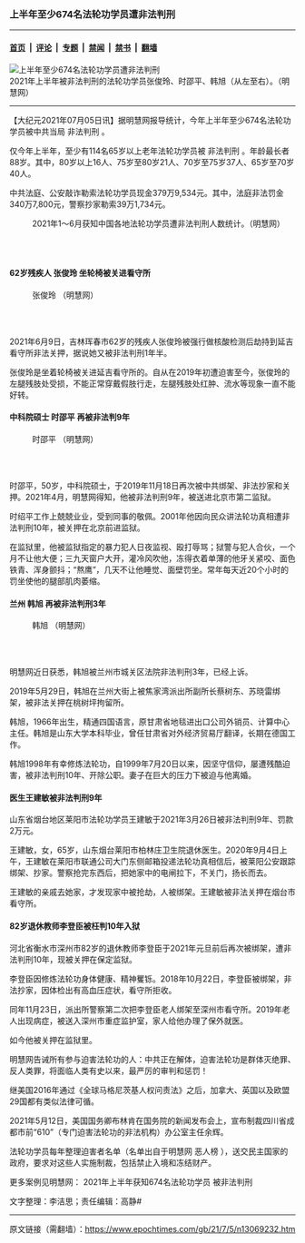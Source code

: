 ### 上半年至少674名法轮功学员遭非法判刑

---

#### [首页](../../../..?n13069232) &nbsp;|&nbsp; [评论](../../../../../epoch-comment?n13069232) &nbsp;|&nbsp; [专题](../../../../../epoch-special?n13069232) &nbsp;|&nbsp; [禁闻](../../../../../epoch-news?n13069232) &nbsp;|&nbsp; [禁书](../../../../../books?n13069232) &nbsp;|&nbsp; [翻墙](https://github.com/gfw-breaker/nogfw/blob/master/README.md?n13069232)


<div><img alt="上半年至少674名法轮功学员遭非法判刑" class="attachment-djy_600_400 size-djy_600_400 wp-post-image" src="https://i.epochtimes.com/assets/uploads/2021/07/id13069384-631301147e1343d731de76974943d02a.jpg"/>
<div class="caption">
 2021年上半年被非法判刑的法轮功学员张俊玲、时邵平、韩旭（从左至右）。（明慧网）
</div></div><hr/><div class="post_content" id="artbody" itemprop="articleBody">
 <!-- article content begin -->
 <p>
  【大纪元2021年07月05日讯】据明慧网报导统计，今年上半年至少674名法轮功学员被中共当局
  <ok href="https://www.epochtimes.com/gb/tag/%E9%9D%9E%E6%B3%95%E5%88%A4%E5%88%91.html">
   非法判刑
  </ok>
  。
 </p>
 <p>
  仅今年上半年，至少有114名65岁以上老年法轮功学员被
  <ok href="https://www.epochtimes.com/gb/tag/%E9%9D%9E%E6%B3%95%E5%88%A4%E5%88%91.html">
   非法判刑
  </ok>
  。年龄最长者88岁。其中，80岁以上16人、75岁至80岁21人、70岁至75岁37人、65岁至70岁40人。
 </p>
 <p>
  中共法庭、公安敲诈勒索法轮功学员现金379万9,534元。其中，法庭非法罚金340万7,800元，警察抄家勒索39万1,734元。
 </p>
 <figure aria-describedby="caption-attachment-13069393" class="wp-caption aligncenter" id="attachment_13069393" style="width: 600px">
  <ok href="https://i.epochtimes.com/assets/uploads/2021/07/id13069393-2021-7-4-mh-persecution-panxing-4_Fotor.jpg" target="_blank">
   <img alt="" class="size-large wp-image-13069393" src="https://i.epochtimes.com/assets/uploads/2021/07/id13069393-2021-7-4-mh-persecution-panxing-4_Fotor-600x428.jpg"/>
  </ok>
  <br/><figcaption class="wp-caption-text" id="caption-attachment-13069393">
   2021年1～6月获知中国各地法轮功学员遭非法判刑人数统计。（明慧网）
  </figcaption><br/>
 </figure><br/>
 <h4>
  <b>
   62岁残疾人
   <ok href="https://www.epochtimes.com/gb/tag/%E5%BC%A0%E4%BF%8A%E7%8E%B2.html">
    张俊玲
   </ok>
   坐轮椅被关进看守所
  </b>
 </h4>
 <figure aria-describedby="caption-attachment-13069266" class="wp-caption aligncenter" id="attachment_13069266" style="width: 200px">
  <ok href="https://i.epochtimes.com/assets/uploads/2021/07/id13069266-2021-7-4-zhangjunling_01-ss.jpeg" target="_blank">
   <img alt="" class="size-full wp-image-13069266" src="https://i.epochtimes.com/assets/uploads/2021/07/id13069266-2021-7-4-zhangjunling_01-ss.jpeg"/>
  </ok>
  <br/><figcaption class="wp-caption-text" id="caption-attachment-13069266">
   <ok href="https://www.epochtimes.com/gb/tag/%E5%BC%A0%E4%BF%8A%E7%8E%B2.html">
    张俊玲
   </ok>
   （明慧网）
  </figcaption><br/>
 </figure><br/>
 <p>
  2021年6月9日，吉林珲春市62岁的残疾人张俊玲被强行做核酸检测后劫持到延吉看守所非法关押，据说她又被非法判刑1年半。
 </p>
 <p>
  张俊玲是坐着轮椅被关进延吉看守所的。自从在2019年初遭迫害至今，张俊玲的左腿残肢处受损，不能正常穿戴假肢行走，左腿残肢处红肿、流水等现象一直不能好转。
 </p>
 <h4>
  <b>
   中科院硕士
   <ok href="https://www.epochtimes.com/gb/tag/%E6%97%B6%E9%82%B5%E5%B9%B3.html">
    时邵平
   </ok>
   再被非法判9年
  </b>
 </h4>
 <figure aria-describedby="caption-attachment-13069289" class="wp-caption aligncenter" id="attachment_13069289" style="width: 169px">
  <ok href="https://i.epochtimes.com/assets/uploads/2021/07/id13069289-2021-7-4-i112753_02.jpeg" target="_blank">
   <img alt="" class="size-full wp-image-13069289" src="https://i.epochtimes.com/assets/uploads/2021/07/id13069289-2021-7-4-i112753_02.jpeg"/>
  </ok>
  <br/><figcaption class="wp-caption-text" id="caption-attachment-13069289">
   <ok href="https://www.epochtimes.com/gb/tag/%E6%97%B6%E9%82%B5%E5%B9%B3.html">
    时邵平
   </ok>
   （明慧网）
  </figcaption><br/>
 </figure><br/>
 <p>
  时邵平，50岁，中科院硕士，于2019年11月18日再次被中共绑架、非法抄家和关押。2021年4月，明慧网得知，他被非法判刑9年，被送进北京市第二监狱。
 </p>
 <p>
  时绍平工作上兢兢业业，受到同事的敬佩。2001年他因向民众讲法轮功真相遭非法判刑10年，被关押在北京前进监狱。
 </p>
 <p>
  在监狱里，他被监狱指定的暴力犯人日夜监视、殴打辱骂；狱警与犯人合伙，一个月不让他大便；三九天窗户大开，灌冷风吹他，冻得衣着单薄的他牙关紧咬、面色铁青、浑身颤抖；“熬鹰”，几天不让他睡觉、面壁罚坐。常年每天近20个小时的罚坐使他的腿部肌肉萎缩。
 </p>
 <h4>
  <b>
   兰州
   <ok href="https://www.epochtimes.com/gb/tag/%E9%9F%A9%E6%97%AD.html">
    韩旭
   </ok>
   再被非法判刑3年
  </b>
 </h4>
 <figure aria-describedby="caption-attachment-13069326" class="wp-caption aligncenter" id="attachment_13069326" style="width: 200px">
  <ok href="https://i.epochtimes.com/assets/uploads/2021/07/id13069326-2019-9-15-mh-hanxu-1.jpeg" target="_blank">
   <img alt="" class="size-full wp-image-13069326" src="https://i.epochtimes.com/assets/uploads/2021/07/id13069326-2019-9-15-mh-hanxu-1.jpeg"/>
  </ok>
  <br/><figcaption class="wp-caption-text" id="caption-attachment-13069326">
   <ok href="https://www.epochtimes.com/gb/tag/%E9%9F%A9%E6%97%AD.html">
    韩旭
   </ok>
   （明慧网）
  </figcaption><br/>
 </figure><br/>
 <p>
  明慧网近日获悉，韩旭被兰州市城关区法院非法判刑3年，已经上诉。
 </p>
 <p>
  2019年5月29日，韩旭在兰州大街上被焦家湾派出所副所长蔡树东、苏晓雷绑架，被非法关押在桃树坪拘留所。
 </p>
 <p>
  韩旭，1966年出生，精通四国语言，原甘肃省地毯进出口公司外销员、计算中心主任。韩旭是山东大学本科毕业，曾任甘肃省对外经济贸易厅翻译，长期在德国工作。
 </p>
 <p>
  韩旭1998年有幸修炼法轮功，自1999年7月20日以来，因坚守信仰，屡遭残酷迫害，被非法判刑10年、开除公职。妻子在巨大的压力下被迫与他离婚。
 </p>
 <h4>
  <b>
   医生王建敏被非法判刑9年
  </b>
 </h4>
 <p>
  山东省烟台地区莱阳市法轮功学员王建敏于2021年3月26日被非法判刑9年、罚款2万元。
 </p>
 <p>
  王建敏，女，65岁，山东烟台莱阳市柏林庄卫生院退休医生。2020年9月4日上午，王建敏在莱阳市联通公司大门东侧邮箱投递法轮功真相信后，被莱阳公安跟踪绑架、抄家。警察抢完东西后，把她家中的电闸拉下，不关门，扬长而去。
 </p>
 <p>
  王建敏的亲戚去她家，才发现家中被抢劫，人被绑架。王建敏被非法关押在烟台市看守所。
 </p>
 <h4>
  <b>
   82岁退休教师李登臣被枉判10年入狱
  </b>
 </h4>
 <p>
  河北省衡水市深州市82岁的退休教师李登臣于2021年元旦前后再次被绑架，遭非法判刑10年，现被关押在保定监狱。
 </p>
 <p>
  李登臣因修炼法轮功身体健康、精神矍铄。2018年10月22日，李登臣被绑架，非法抄家，因体检出有高血压症状，看守所拒收。
 </p>
 <p>
  同年11月23日，派出所警察第二次把李登臣老人绑架至深州市看守所。2019年老人出现病症，被送入深州市重症监护室，家人给他办理了保外就医。
 </p>
 <p>
  如今他被关押在监狱里。
 </p>
 <p>
  明慧网告诫所有参与迫害法轮功的人：中共正在解体，迫害法轮功是群体灭绝罪、反人类罪，将面临人类有史以来，最严厉的审判和惩罚！
 </p>
 <p>
  继美国2016年通过《全球马格尼茨基人权问责法》之后，加拿大、英国以及欧盟29国都有类似法律可循。
 </p>
 <p>
  2021年5月12日，美国国务卿布林肯在国务院的新闻发布会上，宣布制裁四川省成都市前“610”（专门迫害法轮功的非法机构）办公室主任余辉。
 </p>
 <p>
  法轮功学员每年整理迫害者名单（名单出自于明慧网
  <ok href="https://library.minghui.org/criminal/html/lastname/">
   恶人榜
  </ok>
  ），送交民主国家的政府，要求对这些人实施制裁，包括禁止入境和冻结财产。
 </p>
 <p>
  更多案例见明慧网：
  <ok href="http://big5.minghui.org/mh/articles/2021/7/5/2021%E5%B9%B4%E4%B8%8A%E5%8D%8A%E5%B9%B4%E7%8D%B2%E7%9F%A5674%E5%90%8D%E6%B3%95%E8%BC%AA%E5%8A%9F%E5%AD%B8%E5%93%A1%E8%A2%AB%E9%9D%9E%E6%B3%95%E5%88%A4%E5%88%91-427769.html">
   2021年上半年获知674名法轮功学员 被非法判刑
  </ok>
 </p>
 <p>
  文字整理：李洁思；责任编辑：高静#
 </p>
 <!-- article content end -->
 <div id="below_article_ad">
 </div>
</div>


---

原文链接（需翻墙）：https://www.epochtimes.com/gb/21/7/5/n13069232.htm